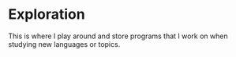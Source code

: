 # Exploration

This is where I play around and store programs 
that I work on when studying new languages or topics.

